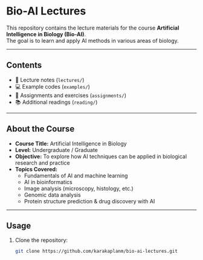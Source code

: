 # Bio-AI Lectures

This repository contains the lecture materials for the course **Artificial Intelligence in Biology (Bio-AI)**.  
The goal is to learn and apply AI methods in various areas of biology.  

---

## Contents

- 📖 Lecture notes (`lectures/`)
- 💻 Example codes (`examples/`)
- 🧪 Assignments and exercises (`assignments/`)
- 📚 Additional readings (`reading/`)

---

## About the Course

- **Course Title:** Artificial Intelligence in Biology  
- **Level:** Undergraduate / Graduate  
- **Objective:** To explore how AI techniques can be applied in biological research and practice  
- **Topics Covered:**  
  - Fundamentals of AI and machine learning  
  - AI in bioinformatics  
  - Image analysis (microscopy, histology, etc.)  
  - Genomic data analysis  
  - Protein structure prediction & drug discovery with AI  

---

## Usage

1. Clone the repository:
   ```bash
   git clone https://github.com/karakaplanm/bio-ai-lectures.git
   ```
